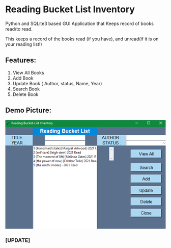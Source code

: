 # Reading Bucket List Inventory
Python and SQLite3 based GUI Application that Keeps record of books read/to read.

This keeps a record of the books read (if you have), and unread(if it is on your reading list!)

## Features:
   1. View All Books
   2. Add Book
   3. Update Book ( Author, status, Name, Year)
   4. Search Book
   5. Delete Book

## Demo Picture:

![Demo Image](https://github.com/n-ay/reading-bucketlist-inventory/blob/main/demo-image-bucket-list.png)


### [UPDATE]

